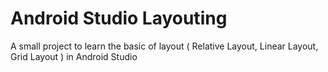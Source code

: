 # Android Studio Layouting
 A small project to learn the basic of layout ( Relative Layout, Linear Layout, Grid Layout ) in Android Studio

